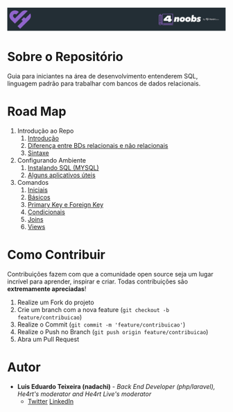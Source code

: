 <p align="center">
  <a href="https://github.com/he4rt/4noobs" target="_blank">
    <img src="assets/header_4noobs.svg">
  </a>
</p>

# Sobre o Repositório

Guia para iniciantes na área de desenvolvimento entenderem SQL, linguagem padrão para trabalhar com bancos de dados relacionais.

# Road Map

1. Introdução ao Repo 
    1. [Introdução]()
    2. [Diferença entre BDs relacionais e não relacionais]()
    3. [Sintaxe]()
2. Configurando Ambiente
   1. [Instalando SQL (MYSQL)]()
   2. [Alguns aplicativos úteis]()
3. Comandos
   1. [Iniciais]()
   2. [Básicos]()
   3. [Primary Key e Foreign Key]()
   4. [Condicionais]()  
   5. [Joins]()
   6. [Views]()


# Como Contribuir

Contribuições fazem com que a comunidade open source seja um lugar incrível para aprender, inspirar e criar. Todas
contribuições são **extremamente apreciadas**!

1. Realize um Fork do projeto
2. Crie um branch com a nova feature (`git checkout -b feature/contribuicao`)
3. Realize o Commit (`git commit -m 'feature/contribuicao'`)
4. Realize o Push no Branch (`git push origin feature/contribuicao`)
5. Abra um Pull Request

# Autor

- **Luis Eduardo Teixeira (nadachi)** - _Back End Developer (php/laravel), He4rt's moderator and He4rt Live's moderator_
  - [Twitter](https://twitter.com/Luis_Nadachi) [LinkedIn](https://www.linkedin.com/in/luis-eduardo-ribeiro-teixeira-384b9819a/)


